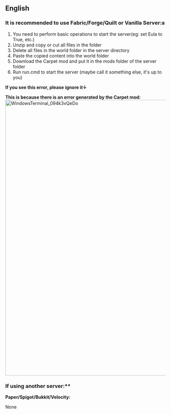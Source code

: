 ## English

### It is recommended to use Fabric/Forge/Quilt or Vanilla Server:a

1. You need to perform basic operations to start the server(eg: set Eula to True, etc.)
2. Unzip and copy or cut all files in the folder
3. Delete all files in the world folder in the server directory
4. Paste the copied content into the world folder
5. Download the Carpet mod and put it in the mods folder of the server folder
6. Run run.cmd to start the server (maybe call it something else, it's up to you)


**If you see this error, please ignore it↓**

**This is because there is an error generated by the Carpet mod:**
<img width="865" alt="WindowsTerminal_094k3vQeDo" src="https://github.com/LingLing1301/Minecraft-Server-Next-Generation/assets/65935235/c888409b-96ac-445a-9920-e11f923acbe1">


### If using another server:**

**Paper/Spigot/Bukkit/Velocity:**

None




















